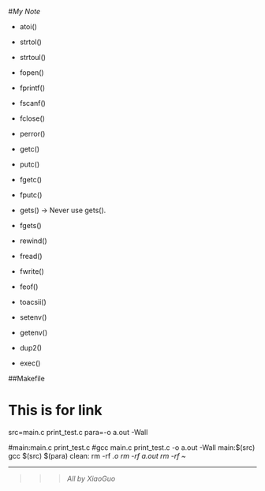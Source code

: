 #_My Note_

*  atoi()
*  strtol()
*  strtoul()
*  fopen()
*  fprintf()
*  fscanf()
*  fclose()
*  perror()

*  getc()
*  putc()
*  fgetc()
*  fputc()
*  gets()  -> Never use gets().
*  fgets()
*  rewind()

*  fread()
*  fwrite()
*  feof()

*  toacsii()
*  setenv()
*  getenv()
*  dup2()
*  exec()

##Makefile

# This is for link

src=main.c print_test.c
para=-o a.out -Wall

#main:main.c print_test.c
	#gcc main.c print_test.c -o a.out -Wall
main:$(src)
	gcc $(src) $(para)
clean:
	rm -rf *.o
	rm -rf a.out
	rm -rf ~*

***

>>>_All by XiaoGuo_
